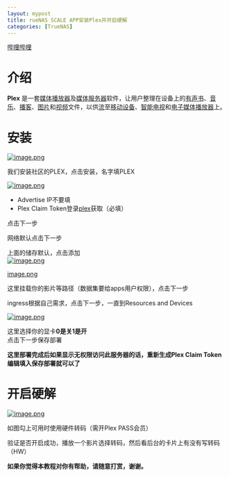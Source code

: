 ```yaml
---
layout: mypost
title: rueNAS SCALE APP安装Plex并开启硬解
categories: [TrueNAS]
---
```

[哔哩哔哩](https://www.bilibili.com/video/BV1EL41147B4/)

# 介绍

**Plex** 是一套[媒体播放器](https://zh.wikipedia.org/wiki/%E5%AA%92%E4%BD%93%E6%92%AD%E6%94%BE%E5%99%A8 "媒体播放器")及[媒体服务器](https://zh.wikipedia.org/wiki/%E5%AA%92%E4%BD%93%E6%9C%8D%E5%8A%A1%E5%99%A8)软件，让用户整理在设备上的[有声书](https://zh.wikipedia.org/wiki/%E6%9C%89%E8%81%B2%E6%9B%B8 "有声书")、[音乐](https://zh.wikipedia.org/wiki/%E9%9F%B3%E6%A8%82 "音乐")、[播客](https://zh.wikipedia.org/wiki/%E6%92%AD%E5%AE%A2 "播客")、[图片](https://zh.wikipedia.org/wiki/%E5%9C%96%E7%89%87 "图片")和[视频](https://zh.wikipedia.org/wiki/%E8%A7%86%E9%A2%91 "视频")文件，以供[流](https://zh.wikipedia.org/wiki/%E4%B8%B2%E6%B5%81 "流")至[移动设备](https://zh.wikipedia.org/wiki/%E6%B5%81%E5%8B%95%E8%A3%9D%E7%BD%AE "移动设备")、[智能电视](https://zh.wikipedia.org/wiki/%E6%99%BA%E8%83%BD%E9%9B%BB%E8%A6%96 "智能电视")和[电子媒体播放器](https://zh.wikipedia.org/w/index.php?title=%E9%9B%BB%E5%AD%90%E5%AA%92%E9%AB%94%E6%92%AD%E6%94%BE%E5%99%A8&action=edit&redlink=1)上。

# 安装

[![image.png](https://www.truenasscale.com/usr/uploads/2021/12/4014757305.png "image.png")](https://www.truenasscale.com/usr/uploads/2021/12/4014757305.png)


我们安装社区的PLEX，点击安装，名字填PLEX

[![image.png](https://www.truenasscale.com/usr/uploads/2021/12/2158455756.png "image.png")](https://www.truenasscale.com/usr/uploads/2021/12/2158455756.png)


- Advertise IP不要填
- Plex Claim Token登录[plex](https://www.plex.tv/claim)获取（必填）

点击下一步

网络默认点击下一步

上面的储存默认，点击添加  
[![image.png](https://www.truenasscale.com/usr/uploads/2021/12/3011937056.png "image.png")](https://www.truenasscale.com/usr/uploads/2021/12/3011937056.png)

[image.png](https://www.truenasscale.com/usr/uploads/2021/12/3011937056.png)

这里挂载你的影片等路径（数据集要给apps用户权限），点击下一步

ingress根据自己需求，点击下一步，一直到Resources and Devices

[![image.png](https://www.truenasscale.com/usr/uploads/2021/12/2053843068.png "image.png")](https://www.truenasscale.com/usr/uploads/2021/12/2053843068.png)


这里选择你的显卡**0是关1是开**  
点击下一步保存部署

**这里部署完成后如果显示无权限访问此服务器的话，重新生成Plex Claim Token编辑填入保存部署就可以了**

# 开启硬解

[![image.png](https://www.truenasscale.com/usr/uploads/2021/12/3107153189.png "image.png")](https://www.truenasscale.com/usr/uploads/2021/12/3107153189.png)


如图勾上可用时使用硬件转码（需开Plex PASS会员）

验证是否开启成功，播放一个影片选择转码，然后看后台的卡片上有没有写转码（HW）

**如果你觉得本教程对你有帮助，请随意打赏，谢谢。**